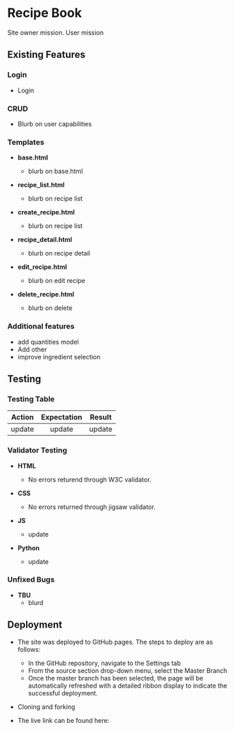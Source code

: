 # Recipe Book

Site owner mission. User mission

## Existing Features

### Login

- Login

### CRUD

- Blurb on user capabilities

### Templates
- __base.html__

  - blurb on base.html

- __recipe_list.html__
  
  - blurb on recipe list

- __create_recipe.html__
  
  - blurb on recipe list

- __recipe_detail.html__
  
  - blurb on recipe detail

- __edit_recipe.html__
  
  - blurb on edit recipe

- __delete_recipe.html__
  
  - blurb on delete


### Additional features
- add quantities model
- Add other
- improve ingredient selection

## Testing

### Testing Table

| Action    | Expectation | Result | 
| ---------|:-------------------:|----------|
| update | update | update |


### Validator Testing
- __HTML__
  - No errors returend through W3C validator.

- __CSS__
  - No errors returned through jigsaw validator.

- __JS__
  - update 

- __Python__
  - update 


### Unfixed Bugs
- __TBU__
  - blurd


## Deployment

- The site was deployed to GitHub pages. The steps to deploy are as follows:
  - In the GitHub repository, navigate to the Settings tab
  - From the source section drop-down menu, select the Master Branch
  - Once the master branch has been selected, the page will be automatically refreshed with a detailed ribbon display to indicate the successful deployment.

- Cloning and forking

- The live link can be found here: